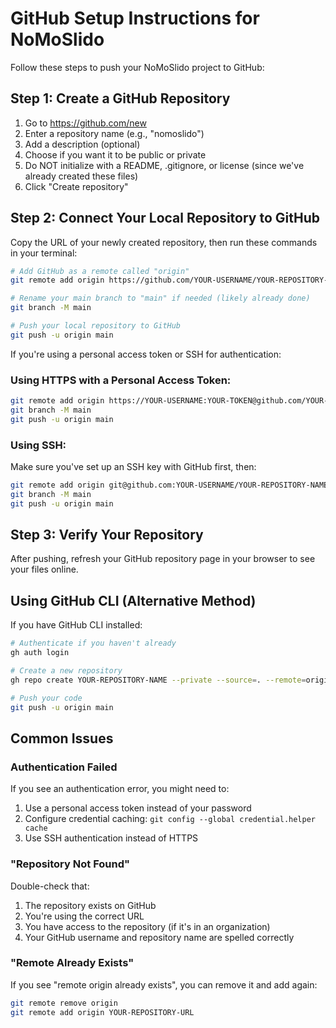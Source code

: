 # GitHub Setup Instructions for NoMoSlido

Follow these steps to push your NoMoSlido project to GitHub:

## Step 1: Create a GitHub Repository

1. Go to https://github.com/new
2. Enter a repository name (e.g., "nomoslido")
3. Add a description (optional)
4. Choose if you want it to be public or private
5. Do NOT initialize with a README, .gitignore, or license (since we've already created these files)
6. Click "Create repository"

## Step 2: Connect Your Local Repository to GitHub

Copy the URL of your newly created repository, then run these commands in your terminal:

```bash
# Add GitHub as a remote called "origin"
git remote add origin https://github.com/YOUR-USERNAME/YOUR-REPOSITORY-NAME.git

# Rename your main branch to "main" if needed (likely already done)
git branch -M main

# Push your local repository to GitHub
git push -u origin main
```

If you're using a personal access token or SSH for authentication:

### Using HTTPS with a Personal Access Token:

```bash
git remote add origin https://YOUR-USERNAME:YOUR-TOKEN@github.com/YOUR-USERNAME/YOUR-REPOSITORY-NAME.git
git branch -M main
git push -u origin main
```

### Using SSH:

Make sure you've set up an SSH key with GitHub first, then:

```bash
git remote add origin git@github.com:YOUR-USERNAME/YOUR-REPOSITORY-NAME.git
git branch -M main
git push -u origin main
```

## Step 3: Verify Your Repository

After pushing, refresh your GitHub repository page in your browser to see your files online.

## Using GitHub CLI (Alternative Method)

If you have GitHub CLI installed:

```bash
# Authenticate if you haven't already
gh auth login

# Create a new repository
gh repo create YOUR-REPOSITORY-NAME --private --source=. --remote=origin

# Push your code
git push -u origin main
```

## Common Issues

### Authentication Failed

If you see an authentication error, you might need to:
1. Use a personal access token instead of your password
2. Configure credential caching: `git config --global credential.helper cache`
3. Use SSH authentication instead of HTTPS

### "Repository Not Found"

Double-check that:
1. The repository exists on GitHub
2. You're using the correct URL
3. You have access to the repository (if it's in an organization)
4. Your GitHub username and repository name are spelled correctly

### "Remote Already Exists"

If you see "remote origin already exists", you can remove it and add again:
```bash
git remote remove origin
git remote add origin YOUR-REPOSITORY-URL
``` 